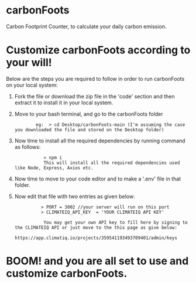 
# carbonFoots
Carbon Footprint Counter, to calculate your daily carbon emission.
# Customize carbonFoots according to your will!
Below are the steps you are required to follow in order to run carbonFoots on your local system:
1) Fork the file or download the zip file in the 'code' section and then extract it to install it in your local system.
2) Move to your bash terminal, and go to the carbonFoots folder 

               eg:  > cd Desktop/carbonFoots-main (I'm assuming the case you downloaded the file and stored on the Desktop folder)
3) Now time to install all the required dependencies by running command as follows:

                  > npm i 
                  This will install all the required dependencies used like Node, Express, Axios etc.
4) Now time to move to your code editor and to make a '.env' file in that folder. 
5) Now edit that file with two entries as given below: 

                 > PORT = 3002 //your server will run on this port
                 > CLIMATEIQ_API_KEY  = 'YOUR CLIMATEIQ API KEY'
                  
                  You may get your own API key to fill here by signing to the CLIMATEIQ API or just move to the this page as give below:
                  https://app.climatiq.io/projects/359541193493709401/admin/keys
# BOOM! and you are all set to use and customize carbonFoots.
